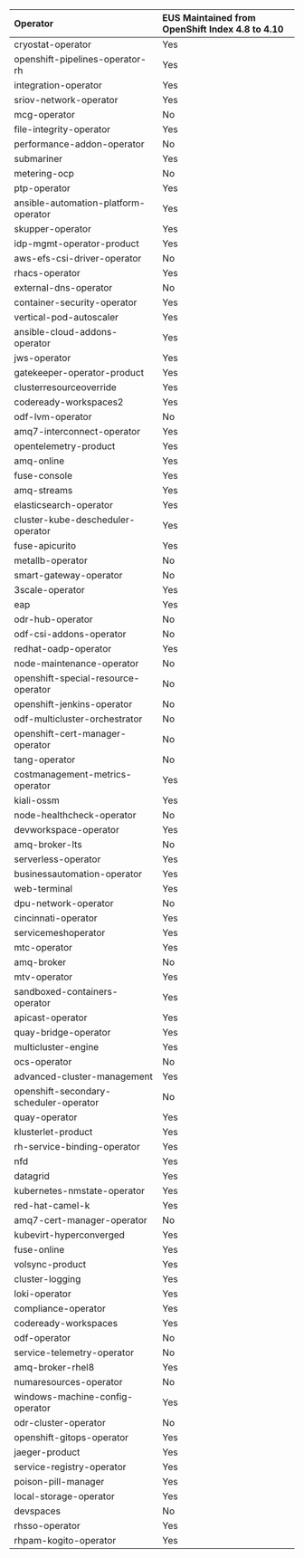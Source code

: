 |  Operator |  EUS Maintained from OpenShift Index 4.8 to 4.10 |
| :--- | :--- |
| cryostat-operator | Yes |
| openshift-pipelines-operator-rh | Yes |
| integration-operator | Yes |
| sriov-network-operator | Yes |
| mcg-operator | No |
| file-integrity-operator | Yes |
| performance-addon-operator | No |
| submariner | Yes |
| metering-ocp | No |
| ptp-operator | Yes |
| ansible-automation-platform-operator | Yes |
| skupper-operator | Yes |
| idp-mgmt-operator-product | Yes |
| aws-efs-csi-driver-operator | No |
| rhacs-operator | Yes |
| external-dns-operator | No |
| container-security-operator | Yes |
| vertical-pod-autoscaler | Yes |
| ansible-cloud-addons-operator | Yes |
| jws-operator | Yes |
| gatekeeper-operator-product | Yes |
| clusterresourceoverride | Yes |
| codeready-workspaces2 | Yes |
| odf-lvm-operator | No |
| amq7-interconnect-operator | Yes |
| opentelemetry-product | Yes |
| amq-online | Yes |
| fuse-console | Yes |
| amq-streams | Yes |
| elasticsearch-operator | Yes |
| cluster-kube-descheduler-operator | Yes |
| fuse-apicurito | Yes |
| metallb-operator | No |
| smart-gateway-operator | No |
| 3scale-operator | Yes |
| eap | Yes |
| odr-hub-operator | No |
| odf-csi-addons-operator | No |
| redhat-oadp-operator | Yes |
| node-maintenance-operator | No |
| openshift-special-resource-operator | No |
| openshift-jenkins-operator | No |
| odf-multicluster-orchestrator | No |
| openshift-cert-manager-operator | No |
| tang-operator | No |
| costmanagement-metrics-operator | Yes |
| kiali-ossm | Yes |
| node-healthcheck-operator | No |
| devworkspace-operator | Yes |
| amq-broker-lts | No |
| serverless-operator | Yes |
| businessautomation-operator | Yes |
| web-terminal | Yes |
| dpu-network-operator | No |
| cincinnati-operator | Yes |
| servicemeshoperator | Yes |
| mtc-operator | Yes |
| amq-broker | No |
| mtv-operator | Yes |
| sandboxed-containers-operator | Yes |
| apicast-operator | Yes |
| quay-bridge-operator | Yes |
| multicluster-engine | Yes |
| ocs-operator | No |
| advanced-cluster-management | Yes |
| openshift-secondary-scheduler-operator | No |
| quay-operator | Yes |
| klusterlet-product | Yes |
| rh-service-binding-operator | Yes |
| nfd | Yes |
| datagrid | Yes |
| kubernetes-nmstate-operator | Yes |
| red-hat-camel-k | Yes |
| amq7-cert-manager-operator | No |
| kubevirt-hyperconverged | Yes |
| fuse-online | Yes |
| volsync-product | Yes |
| cluster-logging | Yes |
| loki-operator | Yes |
| compliance-operator | Yes |
| codeready-workspaces | Yes |
| odf-operator | No |
| service-telemetry-operator | No |
| amq-broker-rhel8 | Yes |
| numaresources-operator | No |
| windows-machine-config-operator | Yes |
| odr-cluster-operator | No |
| openshift-gitops-operator | Yes |
| jaeger-product | Yes |
| service-registry-operator | Yes |
| poison-pill-manager | Yes |
| local-storage-operator | Yes |
| devspaces | No |
| rhsso-operator | Yes |
| rhpam-kogito-operator | Yes |
